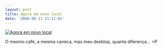 ```yaml
---
layout: post
title: Agora em novo local
date: '2008-08-11 21:11:02'
---
```



[![Agora em novo local](http://farm4.static.flickr.com/3239/2754315424_b24704b928_m.jpg)](http://www.flickr.com/photos/seiti/2754315424/ "photo sharing")

O mesmo café, a mesma caneca, mas meu desktop, quanta diferença… =P


